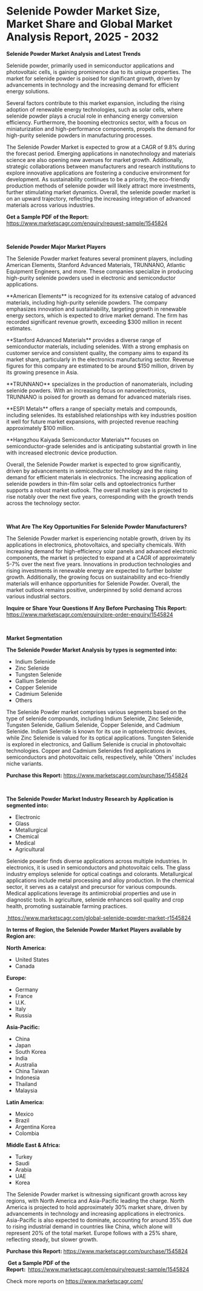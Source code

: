 <p><h1>Selenide Powder Market Size, Market Share and Global Market Analysis Report, 2025 - 2032</h1></p><p><strong>Selenide Powder Market Analysis and Latest Trends</strong></p>
<p><p>Selenide powder, primarily used in semiconductor applications and photovoltaic cells, is gaining prominence due to its unique properties. The market for selenide powder is poised for significant growth, driven by advancements in technology and the increasing demand for efficient energy solutions. </p><p>Several factors contribute to this market expansion, including the rising adoption of renewable energy technologies, such as solar cells, where selenide powder plays a crucial role in enhancing energy conversion efficiency. Furthermore, the booming electronics sector, with a focus on miniaturization and high-performance components, propels the demand for high-purity selenide powders in manufacturing processes.</p><p>The Selenide Powder Market is expected to grow at a CAGR of 9.8% during the forecast period. Emerging applications in nanotechnology and materials science are also opening new avenues for market growth. Additionally, strategic collaborations between manufacturers and research institutions to explore innovative applications are fostering a conducive environment for development. As sustainability continues to be a priority, the eco-friendly production methods of selenide powder will likely attract more investments, further stimulating market dynamics. Overall, the selenide powder market is on an upward trajectory, reflecting the increasing integration of advanced materials across various industries.</p></p>
<p><strong>Get a Sample PDF of the Report:&nbsp;</strong> <a href="https://www.marketscagr.com/enquiry/request-sample/1545824?utm_campaign=3456&utm_medium=2&utm_source=Github&utm_content=ia&utm_term=02042025&utm_id=selenide-powder">https://www.marketscagr.com/enquiry/request-sample/1545824</a></p>
<p>&nbsp;</p>
<p><strong>Selenide Powder Major Market Players</strong></p>
<p><p>The Selenide Powder market features several prominent players, including American Elements, Stanford Advanced Materials, TRUNNANO, Atlantic Equipment Engineers, and more. These companies specialize in producing high-purity selenide powders used in electronic and semiconductor applications.</p><p>**American Elements** is recognized for its extensive catalog of advanced materials, including high-purity selenide powders. The company emphasizes innovation and sustainability, targeting growth in renewable energy sectors, which is expected to drive market demand. The firm has recorded significant revenue growth, exceeding $300 million in recent estimates.</p><p>**Stanford Advanced Materials** provides a diverse range of semiconductor materials, including selenides. With a strong emphasis on customer service and consistent quality, the company aims to expand its market share, particularly in the electronics manufacturing sector. Revenue figures for this company are estimated to be around $150 million, driven by its growing presence in Asia.</p><p>**TRUNNANO** specializes in the production of nanomaterials, including selenide powders. With an increasing focus on nanoelectronics, TRUNNANO is poised for growth as demand for advanced materials rises. </p><p>**ESPI Metals** offers a range of specialty metals and compounds, including selenides. Its established relationships with key industries position it well for future market expansions, with projected revenue reaching approximately $100 million.</p><p>**Hangzhou Kaiyada Semiconductor Materials** focuses on semiconductor-grade selenides and is anticipating substantial growth in line with increased electronic device production. </p><p>Overall, the Selenide Powder market is expected to grow significantly, driven by advancements in semiconductor technology and the rising demand for efficient materials in electronics. The increasing application of selenide powders in thin-film solar cells and optoelectronics further supports a robust market outlook. The overall market size is projected to rise notably over the next five years, corresponding with the growth trends across the technology sector.</p></p>
<p>&nbsp;</p>
<p><strong>What Are The Key Opportunities For Selenide Powder Manufacturers?</strong></p>
<p><p>The Selenide Powder market is experiencing notable growth, driven by its applications in electronics, photovoltaics, and specialty chemicals. With increasing demand for high-efficiency solar panels and advanced electronic components, the market is projected to expand at a CAGR of approximately 5-7% over the next five years. Innovations in production technologies and rising investments in renewable energy are expected to further bolster growth. Additionally, the growing focus on sustainability and eco-friendly materials will enhance opportunities for Selenide Powder. Overall, the market outlook remains positive, underpinned by solid demand across various industrial sectors.</p></p>
<p><strong>Inquire or Share Your Questions If Any Before Purchasing This Report:</strong> <a href="https://www.marketscagr.com/enquiry/pre-order-enquiry/1545824?utm_campaign=3456&utm_medium=2&utm_source=Github&utm_content=ia&utm_term=02042025&utm_id=selenide-powder">https://www.marketscagr.com/enquiry/pre-order-enquiry/1545824</a></p>
<p>&nbsp;</p>
<p><strong>Market Segmentation</strong></p>
<p><strong>The Selenide Powder Market Analysis by types is segmented into:</strong></p>
<p><ul><li>Indium Selenide</li><li>Zinc Selenide</li><li>Tungsten Selenide</li><li>Gallium Selenide</li><li>Copper Selenide</li><li>Cadmium Selenide</li><li>Others</li></ul></p>
<p><p>The Selenide Powder market comprises various segments based on the type of selenide compounds, including Indium Selenide, Zinc Selenide, Tungsten Selenide, Gallium Selenide, Copper Selenide, and Cadmium Selenide. Indium Selenide is known for its use in optoelectronic devices, while Zinc Selenide is valued for its optical applications. Tungsten Selenide is explored in electronics, and Gallium Selenide is crucial in photovoltaic technologies. Copper and Cadmium Selenides find applications in semiconductors and photovoltaic cells, respectively, while 'Others' includes niche variants.</p></p>
<p><strong>Purchase this Report:&nbsp;</strong><a href="https://www.marketscagr.com/purchase/1545824?utm_campaign=3456&utm_medium=2&utm_source=Github&utm_content=ia&utm_term=02042025&utm_id=selenide-powder">https://www.marketscagr.com/purchase/1545824</a></p>
<p>&nbsp;</p>
<p><strong>The Selenide Powder Market Industry Research by Application is segmented into:</strong></p>
<p><ul><li>Electronic</li><li>Glass</li><li>Metallurgical</li><li>Chemical</li><li>Medical</li><li>Agricultural</li></ul></p>
<p><p>Selenide powder finds diverse applications across multiple industries. In electronics, it is used in semiconductors and photovoltaic cells. The glass industry employs selenide for optical coatings and colorants. Metallurgical applications include metal processing and alloy production. In the chemical sector, it serves as a catalyst and precursor for various compounds. Medical applications leverage its antimicrobial properties and use in diagnostic tools. In agriculture, selenide enhances soil quality and crop health, promoting sustainable farming practices.</p></p>
<p><a href="https://www.marketscagr.com/global-selenide-powder-market-r1545824?utm_campaign=3456&utm_medium=2&utm_source=Github&utm_content=ia&utm_term=02042025&utm_id=selenide-powder">&nbsp;https://www.marketscagr.com/global-selenide-powder-market-r1545824</a></p>
<p><strong>In terms of Region, the Selenide Powder Market Players available by Region are:</strong></p>
<p>
    <p> <strong> North America: </strong>
        <ul>
            <li>United States</li>
            <li>Canada</li>
        </ul>
        </p> 
    <p> <strong> Europe: </strong>
        <ul>
            <li>Germany</li>
            <li>France</li>
            <li>U.K.</li>
            <li>Italy</li>
            <li>Russia</li>
        </ul>
        </p> 
    <p> <strong> Asia-Pacific: </strong>
        <ul>
            <li>China</li>
            <li>Japan</li>
            <li>South Korea</li>
            <li>India</li>
            <li>Australia</li>
            <li>China Taiwan</li>
            <li>Indonesia</li>
            <li>Thailand</li>
            <li>Malaysia</li>
        </ul>
        </p> 
    <p> <strong> Latin America: </strong>
        <ul>
            <li>Mexico</li>
            <li>Brazil</li>
            <li>Argentina Korea</li>
            <li>Colombia</li>
        </ul>
        </p> 
    <p> <strong> Middle East & Africa: </strong>
        <ul>
            <li>Turkey</li>
            <li>Saudi</li>
            <li>Arabia</li>
            <li>UAE</li>
            <li>Korea</li>
        </ul>
    </p>
    </p>
<p><p>The Selenide Powder market is witnessing significant growth across key regions, with North America and Asia-Pacific leading the charge. North America is projected to hold approximately 30% market share, driven by advancements in technology and increasing applications in electronics. Asia-Pacific is also expected to dominate, accounting for around 35% due to rising industrial demand in countries like China, which alone will represent 20% of the total market. Europe follows with a 25% share, reflecting steady, but slower growth.</p></p>
<p><strong>Purchase this Report: </strong><a href="https://www.marketscagr.com/purchase/1545824?utm_campaign=3456&utm_medium=2&utm_source=Github&utm_content=ia&utm_term=02042025&utm_id=selenide-powder">https://www.marketscagr.com/purchase/1545824</a></p>
<p>&nbsp;<strong>Get a Sample PDF of the Report:&nbsp;&nbsp;</strong><a href="https://www.marketscagr.com/enquiry/request-sample/1545824?utm_campaign=3456&utm_medium=2&utm_source=Github&utm_content=ia&utm_term=02042025&utm_id=selenide-powder">https://www.marketscagr.com/enquiry/request-sample/1545824</a></p>
<p><strong></strong></p>
<p>Check more reports on <a href="https://www.marketscagr.com/?utm_campaign=3456&utm_medium=2&utm_source=Github&utm_content=ia&utm_term=02042025&utm_id=selenide-powder">https://www.marketscagr.com/</a></p>